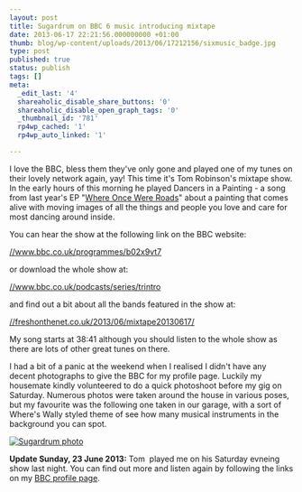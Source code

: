 ```yaml
---
layout: post
title: Sugardrum on BBC 6 music introducing mixtape
date: 2013-06-17 22:21:56.000000000 +01:00
thumb: blog/wp-content/uploads/2013/06/17212156/sixmusic_badge.jpg
type: post
published: true
status: publish
tags: []
meta:
  _edit_last: '4'
  shareaholic_disable_share_buttons: '0'
  shareaholic_disable_open_graph_tags: '0'
  _thumbnail_id: '781'
  rp4wp_cached: '1'
  rp4wp_auto_linked: '1'

---
```

<p>I love the BBC, bless them they've only gone and played one of my tunes on their lovely network again, yay! This time it's Tom Robinson's mixtape show. In the early hours of this morning he played Dancers in a Painting - a song from last year's EP "<a title="Download Where Once were Roads by Sugardrum on Bandcamp" href="//sugardrum.bandcamp.com/album/where-once-were-roads" target="_blank">Where Once Were Roads</a>" about a painting that comes alive with moving images of all the things and people you love and care for most dancing around inside.</p>

<p>You can hear the show at the following link on the BBC website:</p>
<p><a title="BBC Radio 6 Music - The BBC Introducing Mixtape, 17/06/2013" href="//www.bbc.co.uk/programmes/b02x9vt7" target="_blank">//www.bbc.co.uk/programmes/b02x9vt7</a></p>
<p>or download the whole show at:</p>
<p><a title="BBC - Podcasts and Downloads" href="//www.bbc.co.uk/podcasts/series/trintro" target="_blank">//www.bbc.co.uk/podcasts/series/trintro</a></p>
<p>and find out a bit about all the bands featured in the show at:</p>
<p><a title="Introducing Mixtape 17/06/2013" href="//freshonthenet.co.uk/2013/06/mixtape20130617/" target="_blank">//freshonthenet.co.uk/2013/06/mixtape20130617/</a></p>
<p>My song starts at 38:41 although you should listen to the whole show as there are lots of other great tunes on there.</p>
<p>I had a bit of a panic at the weekend when I realised I didn't have any decent photographs to give the BBC for my profile page. Luckily my housemate kindly volunteered to do a quick photoshoot before my gig on Saturday. Numerous photos were taken around the house in various poses, but my favourite was the following one taken in our garage, with a sort of Where's Wally styled theme of see how many musical instruments in the background you can spot.</p>
<p><a href="//files.sugardrum.com/blog/wp-content/uploads/2013/06/17212156/sugardrum-garage-780.jpg" class="fresco"><img class="size-medium wp-image-779 " alt="Sugardrum photo" src="//files.sugardrum.com/blog/wp-content/uploads/2013/06/17212156/sugardrum-garage-780-150x150.jpg" /></a></p>
<p><strong>Update Sunday, 23 June 2013:</strong> Tom  played me on his Saturday evneing show last night. You can find out more and listen again by following the links on my <a title="Sugardrum on the BBC" href="//www.bbc.co.uk/music/artists/ec5a1f87-9ec3-4893-bf62-2405f71be622" target="_blank">BBC profile page</a>.</p>
